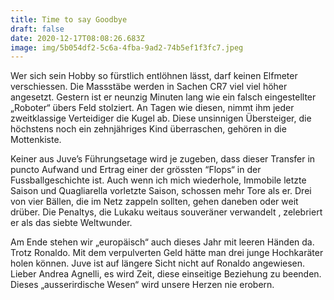 ```yaml
---
title: Time to say Goodbye
draft: false
date: 2020-12-17T08:08:26.683Z
image: img/5b054df2-5c6a-4fba-9ad2-74b5ef1f3fc7.jpeg
---
```

Wer sich sein Hobby so fürstlich entlöhnen lässt, darf keinen Elfmeter verschiessen. Die Massstäbe werden in Sachen CR7 viel viel höher angesetzt. Gestern ist er neunzig Minuten lang wie ein falsch eingestellter „Roboter“ übers Feld stolziert. An Tagen wie diesen, nimmt ihm jeder zweitklassige Verteidiger die Kugel ab. Diese unsinnigen Übersteiger, die höchstens noch ein zehnjähriges Kind überraschen, gehören in die Mottenkiste. 

Keiner aus Juve’s Führungsetage wird je zugeben, dass dieser Transfer in puncto Aufwand und Ertrag einer der grössten “Flops“ in der Fussballgeschichte ist. Auch wenn ich mich wiederhole, Immobile letzte Saison und Quagliarella vorletzte Saison, schossen mehr Tore als er. Drei von vier Bällen, die im Netz zappeln sollten, gehen daneben oder weit drüber. Die Penaltys, die Lukaku weitaus souveräner verwandelt , zelebriert er als das siebte Weltwunder. 

Am Ende stehen wir „europäisch“  auch dieses Jahr mit leeren Händen da. Trotz Ronaldo. Mit dem verpulverten Geld hätte man drei junge Hochkaräter holen können. Juve ist auf längere Sicht nicht auf Ronaldo angewiesen. Lieber Andrea Agnelli, es wird Zeit, diese einseitige Beziehung zu beenden. Dieses „ausserirdische Wesen“ wird unsere Herzen nie erobern.